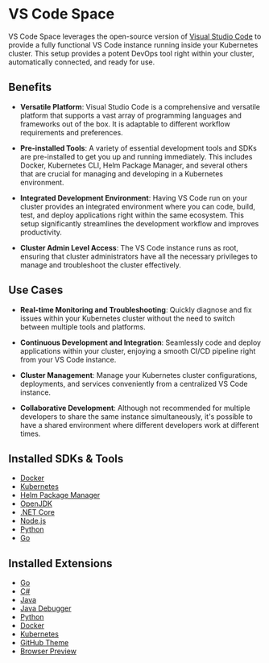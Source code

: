 # VS Code Space

VS Code Space leverages the open-source version of [Visual Studio Code](https://github.com/microsoft/vscode) to provide a fully functional VS Code instance running inside your Kubernetes cluster. This setup provides a potent DevOps tool right within your cluster, automatically connected, and ready for use.

## Benefits

- **Versatile Platform**: Visual Studio Code is a comprehensive and versatile platform that supports a vast array of programming languages and frameworks out of the box. It is adaptable to different workflow requirements and preferences.
  
- **Pre-installed Tools**: A variety of essential development tools and SDKs are pre-installed to get you up and running immediately. This includes Docker, Kubernetes CLI, Helm Package Manager, and several others that are crucial for managing and developing in a Kubernetes environment.
  
- **Integrated Development Environment**: Having VS Code run on your cluster provides an integrated environment where you can code, build, test, and deploy applications right within the same ecosystem. This setup significantly streamlines the development workflow and improves productivity.
  
- **Cluster Admin Level Access**: The VS Code instance runs as root, ensuring that cluster administrators have all the necessary privileges to manage and troubleshoot the cluster effectively.

## Use Cases

- **Real-time Monitoring and Troubleshooting**: Quickly diagnose and fix issues within your Kubernetes cluster without the need to switch between multiple tools and platforms.
  
- **Continuous Development and Integration**: Seamlessly code and deploy applications within your cluster, enjoying a smooth CI/CD pipeline right from your VS Code instance.
  
- **Cluster Management**: Manage your Kubernetes cluster configurations, deployments, and services conveniently from a centralized VS Code instance.
  
- **Collaborative Development**: Although not recommended for multiple developers to share the same instance simultaneously, it's possible to have a shared environment where different developers work at different times.

## Installed SDKs & Tools

- [Docker](https://docs.docker.com/engine/reference/commandline/cli/)
- [Kubernetes](https://kubectl.docs.kubernetes.io/)
- [Helm Package Manager](https://helm.sh/)
- [OpenJDK](https://openjdk.java.net/)
- [.NET Core](https://dotnet.microsoft.com/)
- [Node.js](https://nodejs.org/en/about/)
- [Python](https://www.python.org/about/)
- [Go](https://golang.org/)

## Installed Extensions

- [Go](https://marketplace.visualstudio.com/items?itemName=golang.Go)
- [C#](https://marketplace.visualstudio.com/items?itemName=ms-dotnettools.csharp)
- [Java](https://marketplace.visualstudio.com/items?itemName=redhat.java)
- [Java Debugger](https://marketplace.visualstudio.com/items?itemName=vscjava.vscode-java-debug)
- [Python](https://marketplace.visualstudio.com/items?itemName=ms-python.python)
- [Docker](https://marketplace.visualstudio.com/items?itemName=ms-azuretools.vscode-docker)
- [Kubernetes](https://marketplace.visualstudio.com/items?itemName=ms-kubernetes-tools.vscode-kubernetes-tools)
- [GitHub Theme](https://marketplace.visualstudio.com/items?itemName=GitHub.github-vscode-theme)
- [Browser Preview](https://marketplace.visualstudio.com/items?itemName=ms-vscode.live-server)
